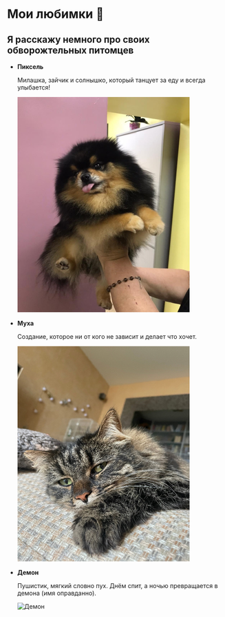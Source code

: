 # **Мои любимки** 🥰
## Я расскажу немного про своих обворожтельных питомцев

- **Пиксель**
  
  Милашка, зайчик и солнышко, который танцует за еду и всегда улыбается!

  <img src="https://github.com/ElizabethKorn/pets/blob/main/img/4.jpg?raw=true" alt="Пиксель" width="400" height="500">

- **Муха**
  
  Создание, которое ни от кого не зависит и делает что хочет.

  <img src="https://github.com/ElizabethKorn/pets/blob/main/img/6.jpg?raw=true" alt="Муха" width="400" height="500">

- **Демон**
  
  Пушистик, мягкий словно пух. Днём спит, а ночью превращается в демона (имя оправданно).

  <img src="https://github.com/ElizabethKorn/pets/assets/142111550/b116fd63-a9e0-4834-bb3a-742cb7b4fa9e" alt="Демон" width="400" height="500">
